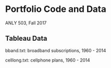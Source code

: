 # Portfolio Code and Data
ANLY 503, Fall 2017

## Tableau Data
bband.txt: broadband subscriptions, 1960 - 2014

celllong.txt: cellphone plans, 1960 - 2014
